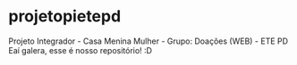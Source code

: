# projetopietepd
Projeto Integrador - Casa Menina Mulher - Grupo: Doações (WEB) - ETE PD
Eaí galera, esse é nosso repositório! :D
